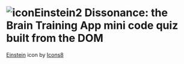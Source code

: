 #  ![iconEinstein2](https://user-images.githubusercontent.com/62162419/129674632-e42d247c-cf5f-493a-8fed-89e560b44405.png) Dissonance: the Brain Training App mini code quiz built from the DOM
<a target="_blank" href="https://icons8.com/icon/24447/einstein">Einstein</a> icon by <a target="_blank" href="https://icons8.com">Icons8</a>
